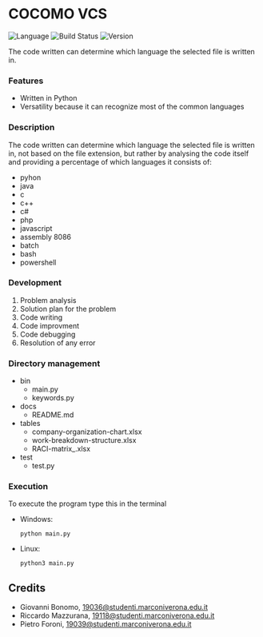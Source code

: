 # COCOMO VCS

![Language](https://img.shields.io/badge/Language-Python-blue?style=flat)
![Build Status](https://img.shields.io/badge/Status-Release-lightgreen?style=flat)
![Version](https://img.shields.io/badge/Version-v1.0-red?style=flat)

The code written can determine which language the selected file is written in.

### Features

- Written in Python
- Versatility because it can recognize most of the common languages

### Description

The code written can determine which language the selected file is written in, not based on the file extension, but rather by analysing the code itself and providing a percentage of which languages it consists of:
- pyhon
- java
- c
- c++
- c#
- php
- javascript
- assembly 8086
- batch
- bash
- powershell

### Development

1. Problem analysis
2. Solution plan for the problem
3. Code writing 
4. Code improvment
5. Code debugging
6. Resolution of any error

### Directory management

- bin
  - main.py
  - keywords.py
- docs
  - README.md
- tables
  - company-organization-chart.xlsx
  - work-breakdown-structure.xlsx
  - RACI-matrix_.xlsx
- test
  - test.py

### Execution

To execute the program type this in the terminal

- Windows:
  ```
  python main.py
  ```

- Linux:
  ```
  python3 main.py
  ```

## Credits

- Giovanni Bonomo, 19036@studenti.marconiverona.edu.it
- Riccardo Mazzurana, 19118@studenti.marconiverona.edu.it
- Pietro Foroni, 19039@studenti.marconiverona.edu.it
